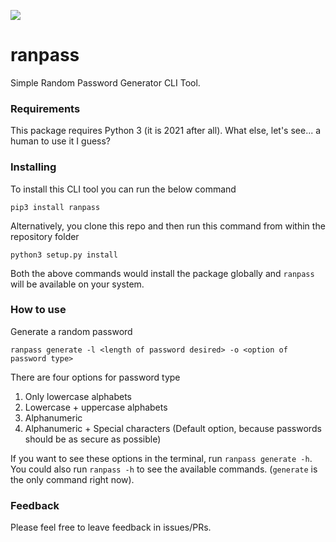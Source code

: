 ![](https://visitor-badge.glitch.me/badge?page_id=kanish671.ranpass)

# ranpass
Simple Random Password Generator CLI Tool.

### Requirements
This package requires Python 3 (it is 2021 after all). What else, let's see... a human to use it I guess? 

### Installing
To install this CLI tool you can run the below command
```
pip3 install ranpass
```

Alternatively, you clone this repo and then run this command from within the repository folder
```
python3 setup.py install
```

Both the above commands would install the package globally and `ranpass` will be available on your system.

### How to use
Generate a random password
```
ranpass generate -l <length of password desired> -o <option of password type>
```
There are four options for password type
1. Only lowercase alphabets
2. Lowercase + uppercase alphabets
3. Alphanumeric
4. Alphanumeric + Special characters (Default option, because passwords should be as secure as possible)

If you want to see these options in the terminal, run `ranpass generate -h`. You could also run `ranpass -h` to see the available commands. (`generate` is the only command right now).

### Feedback
Please feel free to leave feedback in issues/PRs.
